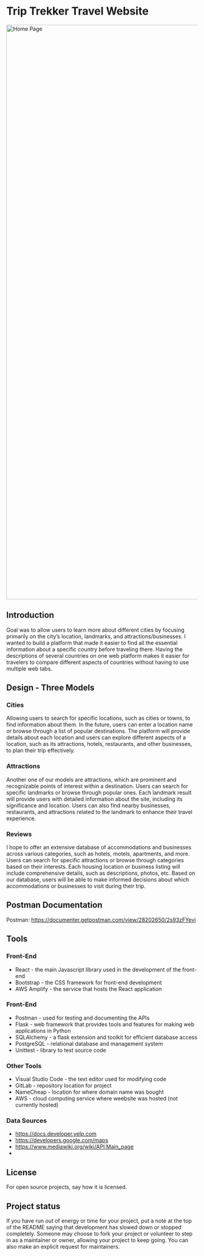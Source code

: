 # Trip Trekker Travel Website



<img width="1512" alt="Home Page" src="https://github.com/suletekin/Travel-Website/assets/72993040/b1a42e56-69fe-42ec-86b8-c71b5e59a339">


## Introduction
Goal was to allow users to learn more about different cities by focusing primarily on the city’s location, landmarks, and attractions/businesses. I wanted to build a platform that made it easier to find all the essential information about a specific country before traveling there. Having the descriptions of several countries on one web platform makes it easier for travelers to compare different aspects of countries without having to use multiple web tabs. 

## Design - Three Models
### Cities
Allowing users to search for specific locations, such as cities or towns, to find information about them. In the future, users can enter a location name or browse through a list of popular destinations. The platform will provide details about each location and users can explore different aspects of a location, such as its attractions, hotels, restaurants, and other businesses, to plan their trip effectively.

### Attractions
Another one of our models are attractions, which are prominent and recognizable points of interest within a destination. Users can search for specific landmarks or browse through popular ones. Each landmark result will provide users with detailed information about the site, including its significance and location. Users can also find nearby businesses, restaurants, and attractions related to the landmark to enhance their travel experience.

### Reviews
I hope to offer an extensive database of accommodations and businesses across various categories, such as hotels, motels, apartments, and more. Users can search for specific attractions or browse through categories based on their interests. Each housing location or business listing will include comprehensive details, such as descriptions, photos, etc. Based on our database, users will be able to make informed decisions about which accommodations or businesses to visit during their trip.

## Postman Documentation
Postman: https://documenter.getpostman.com/view/28202650/2s93zFYevj

## Tools
### Front-End
- React - the main Javascript library used in the development of the front-end
- Bootstrap - the CSS framework for front-end development
- AWS Amplify - the service that hosts the React application
### Front-End
- Postman - used for testing and documenting the APIs
- Flask - web framework that provides tools and features for making web applications in Python
- SQLAlchemy - a flask extension and toolkit for efficient database access  
- PostgreSQL - relational database and management system 
- Unittest - library to test source code
### Other Tools
- Visual Studio Code - the text editor used for modifying code 
- GitLab - repository location for project 
- NameCheap - location for where domain name was bought
- AWS - cloud computing service where weebsite was hosted (not currently hosted)
### Data Sources
- https://docs.developer.yelp.com
- https://developers.google.com/maps 
- https://www.mediawiki.org/wiki/API:Main_page
- 

## License
For open source projects, say how it is licensed.

## Project status
If you have run out of energy or time for your project, put a note at the top of the README saying that development has slowed down or stopped completely. Someone may choose to fork your project or volunteer to step in as a maintainer or owner, allowing your project to keep going. You can also make an explicit request for maintainers.
